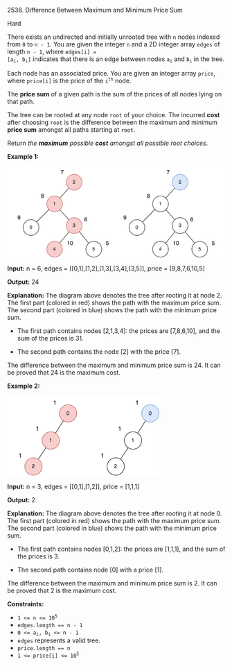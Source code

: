 2538\. Difference Between Maximum and Minimum Price Sum

Hard

There exists an undirected and initially unrooted tree with `n` nodes indexed from `0` to `n - 1`. You are given the integer `n` and a 2D integer array `edges` of length `n - 1`, where <code>edges[i] = [a<sub>i</sub>, b<sub>i</sub>]</code> indicates that there is an edge between nodes <code>a<sub>i</sub></code> and <code>b<sub>i</sub></code> in the tree.

Each node has an associated price. You are given an integer array `price`, where `price[i]` is the price of the <code>i<sup>th</sup></code> node.

The **price sum** of a given path is the sum of the prices of all nodes lying on that path.

The tree can be rooted at any node `root` of your choice. The incurred **cost** after choosing `root` is the difference between the maximum and minimum **price sum** amongst all paths starting at `root`.

Return _the **maximum** possible **cost**_ _amongst all possible root choices_.

**Example 1:**

![](example14.png)

**Input:** n = 6, edges = [[0,1],[1,2],[1,3],[3,4],[3,5]], price = [9,8,7,6,10,5]

**Output:** 24

**Explanation:** The diagram above denotes the tree after rooting it at node 2. The first part (colored in red) shows the path with the maximum price sum. The second part (colored in blue) shows the path with the minimum price sum. 

- The first path contains nodes [2,1,3,4]: the prices are [7,8,6,10], and the sum of the prices is 31. 

- The second path contains the node [2] with the price [7]. 

The difference between the maximum and minimum price sum is 24. It can be proved that 24 is the maximum cost.

**Example 2:**

![](p1_example2.png)

**Input:** n = 3, edges = [[0,1],[1,2]], price = [1,1,1]

**Output:** 2

**Explanation:** The diagram above denotes the tree after rooting it at node 0. The first part (colored in red) shows the path with the maximum price sum. The second part (colored in blue) shows the path with the minimum price sum. 

- The first path contains nodes [0,1,2]: the prices are [1,1,1], and the sum of the prices is 3.

- The second path contains node [0] with a price [1]. 

The difference between the maximum and minimum price sum is 2. It can be proved that 2 is the maximum cost.

**Constraints:**

*   <code>1 <= n <= 10<sup>5</sup></code>
*   `edges.length == n - 1`
*   <code>0 <= a<sub>i</sub>, b<sub>i</sub> <= n - 1</code>
*   `edges` represents a valid tree.
*   `price.length == n`
*   <code>1 <= price[i] <= 10<sup>5</sup></code>
